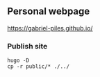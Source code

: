 ## Personal webpage
https://gabriel-piles.github.io/


### Publish site

```
hugo -D
cp -r public/* ./../
```
